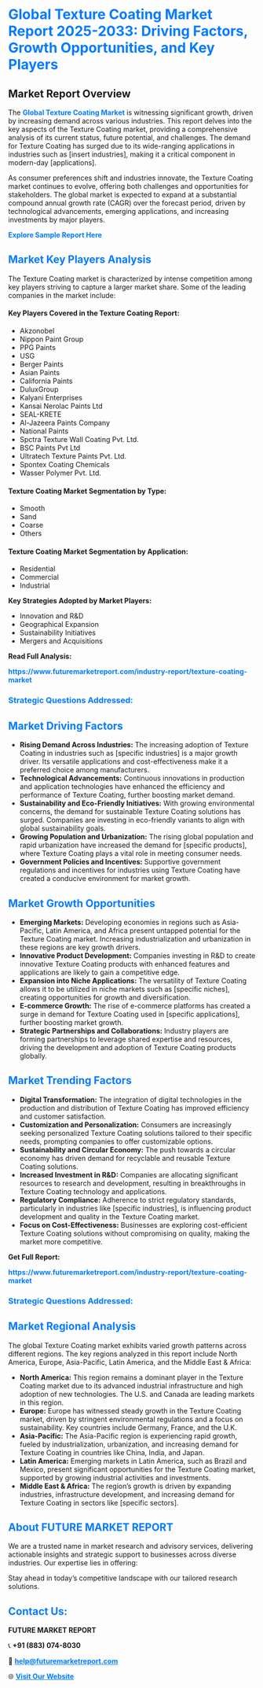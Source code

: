 <h1 style="color: #007BFF;">Global Texture Coating Market Report 2025-2033: Driving Factors, Growth Opportunities, and Key Players</h1>

<section id="overview">
<h2>Market Report Overview</h2>
<p>The <a href="https://www.futuremarketreport.com/industry-report/texture-coating-market" style="color: #007BFF; text-decoration: none;"><strong>Global Texture Coating Market</strong></a> is witnessing significant growth, driven by increasing demand across various industries. This report delves into the key aspects of the Texture Coating market, providing a comprehensive analysis of its current status, future potential, and challenges. The demand for Texture Coating has surged due to its wide-ranging applications in industries such as [insert industries], making it a critical component in modern-day [applications].</p>
<p>As consumer preferences shift and industries innovate, the Texture Coating market continues to evolve, offering both challenges and opportunities for stakeholders. The global market is expected to expand at a substantial compound annual growth rate (CAGR) over the forecast period, driven by technological advancements, emerging applications, and increasing investments by major players.</p>
</section>

<section id="overview">
<p><a href="https://www.futuremarketreport.com/request-sample/reportId=40386" style="color: #007BFF; text-decoration: none;"><strong>Explore Sample Report Here</strong></a></p>
</section>

<section id="key-players">
<h2 style="color: #007BFF;">Market Key Players Analysis</h2>
<p>The Texture Coating market is characterized by intense competition among key players striving to capture a larger market share. Some of the leading companies in the market include:</p>
<h4>Key Players Covered in the Texture Coating Report:</h4>
<ul><li>Akzonobel</li><li>Nippon Paint Group</li><li>PPG Paints</li><li>USG</li><li>Berger Paints</li><li>Asian Paints</li><li>California Paints</li><li>DuluxGroup</li><li>Kalyani Enterprises</li><li>Kansai Nerolac Paints Ltd</li><li>SEAL-KRETE</li><li>Al-Jazeera Paints Company</li><li>National Paints</li><li>Spctra Texture Wall Coating Pvt. Ltd.</li><li>BSC Paints Pvt Ltd</li><li>Ultratech Texture Paints Pvt. Ltd.</li><li>Spontex Coating Chemicals</li><li>Wasser Polymer Pvt. Ltd.</li></ul>
<h4>Texture Coating Market Segmentation by Type:</h4>
<ul><li>Smooth</li><li>Sand</li><li>Coarse</li><li>Others</li></ul>

<h4>Texture Coating Market Segmentation by Application:</h4>
<ul><li>Residential</li><li>Commercial</li><li>Industrial</li></ul>
<p><strong>Key Strategies Adopted by Market Players:</strong></p>
<ul>
<li>Innovation and R&D</li>
<li>Geographical Expansion</li>
<li>Sustainability Initiatives</li>
<li>Mergers and Acquisitions</li>
</ul>
</section>

<section>
<p><strong>Read Full Analysis: </strong></p><a href="https://www.futuremarketreport.com/industry-report/texture-coating-market" style="color: #007BFF; text-decoration: none;"><strong>https://www.futuremarketreport.com/industry-report/texture-coating-market</strong></a>
<h3 style="color: #007BFF;">Strategic Questions Addressed:</h3>
</section>

<section id="driving-factors">
<h2 style="color: #007BFF;">Market Driving Factors</h2>
<ul>
<li><strong>Rising Demand Across Industries:</strong> The increasing adoption of Texture Coating in industries such as [specific industries] is a major growth driver. Its versatile applications and cost-effectiveness make it a preferred choice among manufacturers.</li>
<li><strong>Technological Advancements:</strong> Continuous innovations in production and application technologies have enhanced the efficiency and performance of Texture Coating, further boosting market demand.</li>
<li><strong>Sustainability and Eco-Friendly Initiatives:</strong> With growing environmental concerns, the demand for sustainable Texture Coating solutions has surged. Companies are investing in eco-friendly variants to align with global sustainability goals.</li>
<li><strong>Growing Population and Urbanization:</strong> The rising global population and rapid urbanization have increased the demand for [specific products], where Texture Coating plays a vital role in meeting consumer needs.</li>
<li><strong>Government Policies and Incentives:</strong> Supportive government regulations and incentives for industries using Texture Coating have created a conducive environment for market growth.</li>
</ul>
</section>

<section id="growth-opportunities">
<h2 style="color: #007BFF;">Market Growth Opportunities</h2>
<ul>
<li><strong>Emerging Markets:</strong> Developing economies in regions such as Asia-Pacific, Latin America, and Africa present untapped potential for the Texture Coating market. Increasing industrialization and urbanization in these regions are key growth drivers.</li>
<li><strong>Innovative Product Development:</strong> Companies investing in R&D to create innovative Texture Coating products with enhanced features and applications are likely to gain a competitive edge.</li>
<li><strong>Expansion into Niche Applications:</strong> The versatility of Texture Coating allows it to be utilized in niche markets such as [specific niches], creating opportunities for growth and diversification.</li>
<li><strong>E-commerce Growth:</strong> The rise of e-commerce platforms has created a surge in demand for Texture Coating used in [specific applications], further boosting market growth.</li>
<li><strong>Strategic Partnerships and Collaborations:</strong> Industry players are forming partnerships to leverage shared expertise and resources, driving the development and adoption of Texture Coating products globally.</li>
</ul>
</section>

<section id="trending-factors">
<h2 style="color: #007BFF;">Market Trending Factors</h2>
<ul>
<li><strong>Digital Transformation:</strong> The integration of digital technologies in the production and distribution of Texture Coating has improved efficiency and customer satisfaction.</li>
<li><strong>Customization and Personalization:</strong> Consumers are increasingly seeking personalized Texture Coating solutions tailored to their specific needs, prompting companies to offer customizable options.</li>
<li><strong>Sustainability and Circular Economy:</strong> The push towards a circular economy has driven demand for recyclable and reusable Texture Coating solutions.</li>
<li><strong>Increased Investment in R&D:</strong> Companies are allocating significant resources to research and development, resulting in breakthroughs in Texture Coating technology and applications.</li>
<li><strong>Regulatory Compliance:</strong> Adherence to strict regulatory standards, particularly in industries like [specific industries], is influencing product development and quality in the Texture Coating market.</li>
<li><strong>Focus on Cost-Effectiveness:</strong> Businesses are exploring cost-efficient Texture Coating solutions without compromising on quality, making the market more competitive.</li>
</ul>
</section>

<section>
<p><strong>Get Full Report: </strong></p><a href="https://www.futuremarketreport.com/industry-report/texture-coating-market" style="color: #007BFF; text-decoration: none;"><strong>https://www.futuremarketreport.com/industry-report/texture-coating-market</strong></a>
<h3 style="color: #007BFF;">Strategic Questions Addressed:</h3>
</section>


<section id="regional-analysis">
<h2 style="color: #007BFF;">Market Regional Analysis</h2>
<p>The global Texture Coating market exhibits varied growth patterns across different regions. The key regions analyzed in this report include North America, Europe, Asia-Pacific, Latin America, and the Middle East & Africa:</p>
<ul>
<li><strong>North America:</strong> This region remains a dominant player in the Texture Coating market due to its advanced industrial infrastructure and high adoption of new technologies. The U.S. and Canada are leading markets in this region.</li>
<li><strong>Europe:</strong> Europe has witnessed steady growth in the Texture Coating market, driven by stringent environmental regulations and a focus on sustainability. Key countries include Germany, France, and the U.K.</li>
<li><strong>Asia-Pacific:</strong> The Asia-Pacific region is experiencing rapid growth, fueled by industrialization, urbanization, and increasing demand for Texture Coating in countries like China, India, and Japan.</li>
<li><strong>Latin America:</strong> Emerging markets in Latin America, such as Brazil and Mexico, present significant opportunities for the Texture Coating market, supported by growing industrial activities and investments.</li>
<li><strong>Middle East & Africa:</strong> The region’s growth is driven by expanding industries, infrastructure development, and increasing demand for Texture Coating in sectors like [specific sectors].</li>
</ul>
</section>

<footer>
<h2 style="color: #007BFF;">About FUTURE MARKET REPORT</h2>
<p>We are a trusted name in market research and advisory services, delivering actionable insights and strategic support to businesses across diverse industries. Our expertise lies in offering:</p>

<p>Stay ahead in today’s competitive landscape with our tailored research solutions.</p>

<h2 style="color: #007BFF;">Contact Us:</h2>
<p><strong>FUTURE MARKET REPORT</strong></p>
<p>📞 <strong>+91 (883) 074-8030</strong></p>
<p>📧 <strong><a href="mailto:help@futuremarketreport.com" style="color: #007BFF;">help@futuremarketreport.com</a></strong></p>
<p>🌐 <strong><a href="https://www.futuremarketreport.com/" style="color: #007BFF;">Visit Our Website</a></strong></p>
</footer>